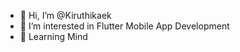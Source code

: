 - 👋 Hi, I’m @Kiruthikaek
- 👀 I’m interested in Flutter Mobile App Development
- 🌱 Learning Mind


<!---
Kiruthikaek/Kiruthikaek is a ✨ special ✨ repository because its `README.md` (this file) appears on your GitHub profile.
You can click the Preview link to take a look at your changes.
--->
